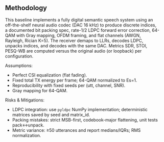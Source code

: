 ## Methodology

This baseline implements a fully digital semantic speech system using an off-the-shelf neural audio codec (DAC 16 kHz) to produce discrete indices, a documented bit packing spec, rate-1/2 LDPC forward error correction, 64-QAM with Gray mapping, OFDM framing, and flat channels (AWGN, Rayleigh, Rician K=5). The receiver demaps to LLRs, decodes LDPC, unpacks indices, and decodes with the same DAC. Metrics SDR, STOI, PESQ-WB are computed versus the original audio (or loopback) per configuration.

Assumptions:
- Perfect CSI equalization (flat fading).
- Fixed total TX energy per frame; 64-QAM normalized to Es=1.
- Reproducibility with fixed seeds per (utt, channel, SNR).
- Gray mapping for 64-QAM.

Risks & Mitigations:
- LDPC integration: use `pyldpc` NumPy implementation; deterministic matrices saved by seed and matrix_id.
- Packing mistakes: strict MSB-first, codebook-major flattening, unit tests pack↔unpack.
- Metric variance: ≥50 utterances and report medians/IQRs; RMS normalization.
